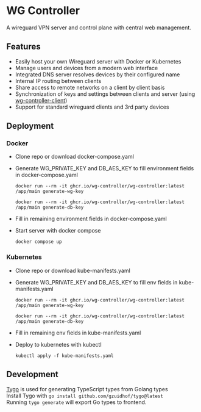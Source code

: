 # WG Controller

A wireguard VPN server and control plane with central web management.

## Features

- Easily host your own Wireguard server with Docker or Kubernetes
- Manage users and devices from a modern web interface
- Integrated DNS server resolves devices by their configured name
- Internal IP routing between clients
- Share access to remote networks on a client by client basis
- Synchronization of keys and settings between clients and server (using [wg-controller-client](https://github.com/wg-controller/wg-controller-client))
- Support for standard wireguard clients and 3rd party devices

## Deployment

### Docker

- Clone repo or download docker-compose.yaml
- Generate WG_PRIVATE_KEY and DB_AES_KEY to fill environment fields in docker-compose.yaml

  ```
  docker run --rm -it ghcr.io/wg-controller/wg-controller:latest /app/main generate-wg-key
  ```

  ```
  docker run --rm -it ghcr.io/wg-controller/wg-controller:latest /app/main generate-db-key
  ```

- Fill in remaining environment fields in docker-compose.yaml
- Start server with docker compose

  ```
  docker compose up
  ```

### Kubernetes

- Clone repo or download kube-manifests.yaml
- Generate WG_PRIVATE_KEY and DB_AES_KEY to fill env fields in kube-manifests.yaml

  ```
  docker run --rm -it ghcr.io/wg-controller/wg-controller:latest /app/main generate-wg-key
  ```

  ```
  docker run --rm -it ghcr.io/wg-controller/wg-controller:latest /app/main generate-db-key
  ```

- Fill in remaining env fields in kube-manifests.yaml
- Deploy to kubernetes with kubectl

  ```
  kubectl apply -f kube-manifests.yaml
  ```

## Development

[Tygo](https://github.com/gzuidhof/tygo) is used for generating TypeScript types from Golang types <br>
Install Tygo with `go install github.com/gzuidhof/tygo@latest` <br>
Running `tygo generate` will export Go types to frontend.
